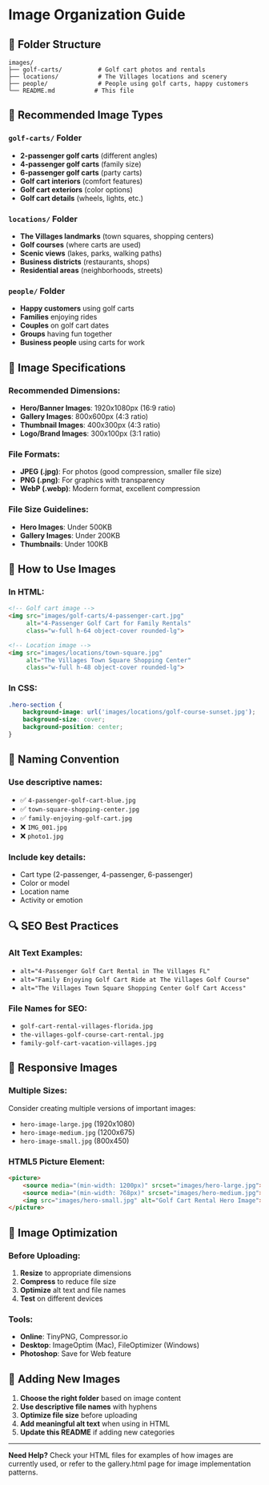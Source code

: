 # Image Organization Guide

## 📁 Folder Structure

```
images/
├── golf-carts/          # Golf cart photos and rentals
├── locations/           # The Villages locations and scenery
├── people/              # People using golf carts, happy customers
└── README.md           # This file
```

## 🎯 Recommended Image Types

### `golf-carts/` Folder
- **2-passenger golf carts** (different angles)
- **4-passenger golf carts** (family size)
- **6-passenger golf carts** (party carts)
- **Golf cart interiors** (comfort features)
- **Golf cart exteriors** (color options)
- **Golf cart details** (wheels, lights, etc.)

### `locations/` Folder
- **The Villages landmarks** (town squares, shopping centers)
- **Golf courses** (where carts are used)
- **Scenic views** (lakes, parks, walking paths)
- **Business districts** (restaurants, shops)
- **Residential areas** (neighborhoods, streets)

### `people/` Folder
- **Happy customers** using golf carts
- **Families** enjoying rides
- **Couples** on golf cart dates
- **Groups** having fun together
- **Business people** using carts for work

## 📏 Image Specifications

### **Recommended Dimensions:**
- **Hero/Banner Images**: 1920x1080px (16:9 ratio)
- **Gallery Images**: 800x600px (4:3 ratio)
- **Thumbnail Images**: 400x300px (4:3 ratio)
- **Logo/Brand Images**: 300x100px (3:1 ratio)

### **File Formats:**
- **JPEG (.jpg)**: For photos (good compression, smaller file size)
- **PNG (.png)**: For graphics with transparency
- **WebP (.webp)**: Modern format, excellent compression

### **File Size Guidelines:**
- **Hero Images**: Under 500KB
- **Gallery Images**: Under 200KB
- **Thumbnails**: Under 100KB

## 🚀 How to Use Images

### **In HTML:**
```html
<!-- Golf cart image -->
<img src="images/golf-carts/4-passenger-cart.jpg" 
     alt="4-Passenger Golf Cart for Family Rentals" 
     class="w-full h-64 object-cover rounded-lg">

<!-- Location image -->
<img src="images/locations/town-square.jpg" 
     alt="The Villages Town Square Shopping Center" 
     class="w-full h-48 object-cover rounded-lg">
```

### **In CSS:**
```css
.hero-section {
    background-image: url('images/locations/golf-course-sunset.jpg');
    background-size: cover;
    background-position: center;
}
```

## 📝 Naming Convention

### **Use descriptive names:**
- ✅ `4-passenger-golf-cart-blue.jpg`
- ✅ `town-square-shopping-center.jpg`
- ✅ `family-enjoying-golf-cart.jpg`
- ❌ `IMG_001.jpg`
- ❌ `photo1.jpg`

### **Include key details:**
- Cart type (2-passenger, 4-passenger, 6-passenger)
- Color or model
- Location name
- Activity or emotion

## 🔍 SEO Best Practices

### **Alt Text Examples:**
- `alt="4-Passenger Golf Cart Rental in The Villages FL"`
- `alt="Family Enjoying Golf Cart Ride at The Villages Golf Course"`
- `alt="The Villages Town Square Shopping Center Golf Cart Access"`

### **File Names for SEO:**
- `golf-cart-rental-villages-florida.jpg`
- `the-villages-golf-course-cart-rental.jpg`
- `family-golf-cart-vacation-villages.jpg`

## 📱 Responsive Images

### **Multiple Sizes:**
Consider creating multiple versions of important images:
- `hero-image-large.jpg` (1920x1080)
- `hero-image-medium.jpg` (1200x675)
- `hero-image-small.jpg` (800x450)

### **HTML5 Picture Element:**
```html
<picture>
    <source media="(min-width: 1200px)" srcset="images/hero-large.jpg">
    <source media="(min-width: 768px)" srcset="images/hero-medium.jpg">
    <img src="images/hero-small.jpg" alt="Golf Cart Rental Hero Image">
</picture>
```

## 🎨 Image Optimization

### **Before Uploading:**
1. **Resize** to appropriate dimensions
2. **Compress** to reduce file size
3. **Optimize** alt text and file names
4. **Test** on different devices

### **Tools:**
- **Online**: TinyPNG, Compressor.io
- **Desktop**: ImageOptim (Mac), FileOptimizer (Windows)
- **Photoshop**: Save for Web feature

## 📂 Adding New Images

1. **Choose the right folder** based on image content
2. **Use descriptive file names** with hyphens
3. **Optimize file size** before uploading
4. **Add meaningful alt text** when using in HTML
5. **Update this README** if adding new categories

---

**Need Help?** Check your HTML files for examples of how images are currently used, or refer to the gallery.html page for image implementation patterns.

